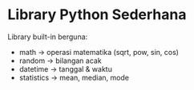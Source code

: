 # Library Python Sederhana
Library built-in berguna:
- math → operasi matematika (sqrt, pow, sin, cos)
- random → bilangan acak
- datetime → tanggal & waktu
- statistics → mean, median, mode
